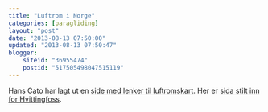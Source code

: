 ```yaml
---
title: "Luftrom i Norge"
categories: [paragliding]
layout: "post"
date: "2013-08-13 07:50:00"
updated: "2013-08-13 07:50:47"
blogger:
    siteid: "36955474"
    postid: "517505498047515119"
---
```


Hans Cato har lagt ut en <a href="http://home.no/hanscato/luftrom.htm">side med lenker til luftromskart</a>. Her er <a href="https://maps.google.com/maps?q=http://home.no/grytnes/luftrom/luftrom.kmz&amp;hl=en&amp;ll=59.616727,9.920654&amp;spn=0.290683,0.891953&amp;sll=61.132629,10.217285&amp;sspn=8.897675,28.54248&amp;vpsrc=6&amp;t=m&amp;z=11">sida stilt inn for Hvittingfoss</a>.
